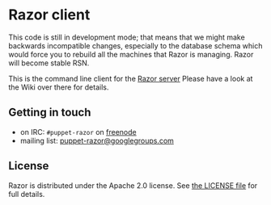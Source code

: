 # Razor client

This code is still in development mode; that means that we might make
backwards incompatible changes, especially to the database schema which
would force you to rebuild all the machines that Razor is managing. Razor
will become stable RSN.

This is the command line client for the
[Razor server](https://github.com/puppetlabs/razor-server) Please have a
look at the Wiki over there for details.

## Getting in touch

* on IRC: `#puppet-razor` on [freenode](http://freenode.net/)
* mailing list: [puppet-razor@googlegroups.com](http://groups.google.com/group/puppet-razor)

## License

Razor is distributed under the Apache 2.0 license.
See [the LICENSE file](LICENSE) for full details.
